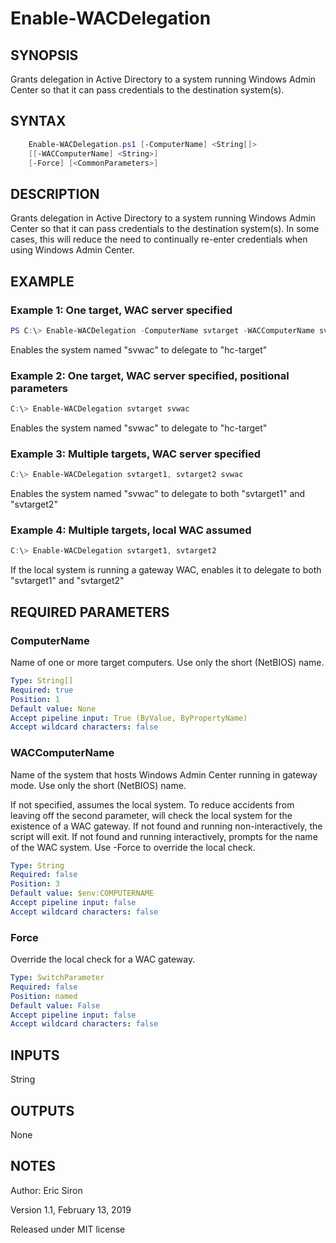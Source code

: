# Enable-WACDelegation

## SYNOPSIS

Grants delegation in Active Directory to a system running Windows Admin Center so that it can pass credentials to the destination system(s).

## SYNTAX

```PowerShell
    Enable-WACDelegation.ps1 [-ComputerName] <String[]>
    [[-WACComputerName] <String>]
    [-Force] [<CommonParameters>]
```

## DESCRIPTION

Grants delegation in Active Directory to a system running Windows Admin Center so that it can pass credentials to the destination system(s).
In some cases, this will reduce the need to continually re-enter credentials when using Windows Admin Center.

## EXAMPLE

### Example 1: One target, WAC server specified

```PowerShell
PS C:\> Enable-WACDelegation -ComputerName svtarget -WACComputerName svwac
```

Enables the system named "svwac" to delegate to "hc-target"

### Example 2: One target, WAC server specified, positional parameters

```PowerShell
C:\> Enable-WACDelegation svtarget svwac
```

Enables the system named "svwac" to delegate to "hc-target"

### Example 3: Multiple targets, WAC server specified

```PowerShell
C:\> Enable-WACDelegation svtarget1, svtarget2 svwac
```

Enables the system named "svwac" to delegate to both "svtarget1" and "svtarget2"

### Example 4: Multiple targets, local WAC assumed

```PowerShell
C:\> Enable-WACDelegation svtarget1, svtarget2
```

If the local system is running a gateway WAC, enables it to delegate to both "svtarget1" and "svtarget2"

## REQUIRED PARAMETERS

### ComputerName

Name of one or more target computers. Use only the short (NetBIOS) name.

```yaml
Type: String[]
Required: true
Position: 1
Default value: None
Accept pipeline input: True (ByValue, ByPropertyName)
Accept wildcard characters: false
```

### WACComputerName

Name of the system that hosts Windows Admin Center running in gateway mode. Use only the short (NetBIOS) name.

If not specified, assumes the local system. To reduce accidents from leaving off the second parameter, will check the local system for the existence of a WAC gateway. If not found and running non-interactively, the script will exit. If not found and running interactively, prompts for the name of the WAC system. Use -Force to override the local check.

```yaml
Type: String
Required: false
Position: 3
Default value: $env:COMPUTERNAME
Accept pipeline input: false
Accept wildcard characters: false
```

### Force

Override the local check for a WAC gateway.

```yaml
Type: SwitchParameter
Required: false
Position: named
Default value: False
Accept pipeline input: false
Accept wildcard characters: false
```

## INPUTS

String

## OUTPUTS

None

## NOTES

Author: Eric Siron

Version 1.1, February 13, 2019

Released under MIT license

